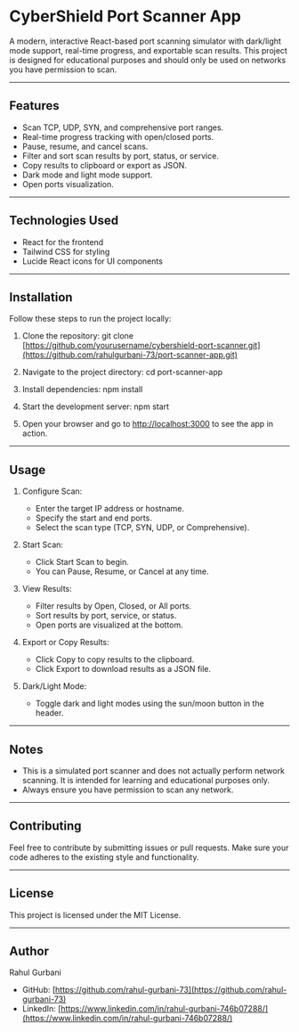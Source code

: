 # CyberShield Port Scanner App

A modern, interactive React-based port scanning simulator with dark/light mode support, real-time progress, and exportable scan results. This project is designed for educational purposes and should only be used on networks you have permission to scan.

---

## Features

* Scan TCP, UDP, SYN, and comprehensive port ranges.
* Real-time progress tracking with open/closed ports.
* Pause, resume, and cancel scans.
* Filter and sort scan results by port, status, or service.
* Copy results to clipboard or export as JSON.
* Dark mode and light mode support.
* Open ports visualization.

---

## Technologies Used

* React for the frontend
* Tailwind CSS for styling
* Lucide React icons for UI components

---

## Installation

Follow these steps to run the project locally:

1. Clone the repository:
   git clone [https://github.com/yourusername/cybershield-port-scanner.git](https://github.com/rahulgurbani-73/port-scanner-app.git)
   

3. Navigate to the project directory:
   cd port-scanner-app

4. Install dependencies:
   npm install

5. Start the development server:
   npm start

6. Open your browser and go to [http://localhost:3000](http://localhost:3000) to see the app in action.

---

## Usage

1. Configure Scan:

   * Enter the target IP address or hostname.
   * Specify the start and end ports.
   * Select the scan type (TCP, SYN, UDP, or Comprehensive).

2. Start Scan:

   * Click Start Scan to begin.
   * You can Pause, Resume, or Cancel at any time.

3. View Results:

   * Filter results by Open, Closed, or All ports.
   * Sort results by port, service, or status.
   * Open ports are visualized at the bottom.

4. Export or Copy Results:

   * Click Copy to copy results to the clipboard.
   * Click Export to download results as a JSON file.

5. Dark/Light Mode:

   * Toggle dark and light modes using the sun/moon button in the header.

---

## Notes

* This is a simulated port scanner and does not actually perform network scanning. It is intended for learning and educational purposes only.
* Always ensure you have permission to scan any network.

---

## Contributing

Feel free to contribute by submitting issues or pull requests. Make sure your code adheres to the existing style and functionality.

---

## License

This project is licensed under the MIT License.

---

## Author

Rahul Gurbani

* GitHub: [https://github.com/rahul-gurbani-73](https://github.com/rahul-gurbani-73)
* LinkedIn: [https://www.linkedin.com/in/rahul-gurbani-746b07288/](https://www.linkedin.com/in/rahul-gurbani-746b07288/)
